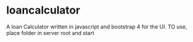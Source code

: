 # loancalculator
A loan Calculator written in javascript and bootstrap 4 for the UI.
TO use, place folder in server root and start
